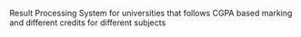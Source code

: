    Result Processing System for universities that follows CGPA based marking and different credits for different subjects
